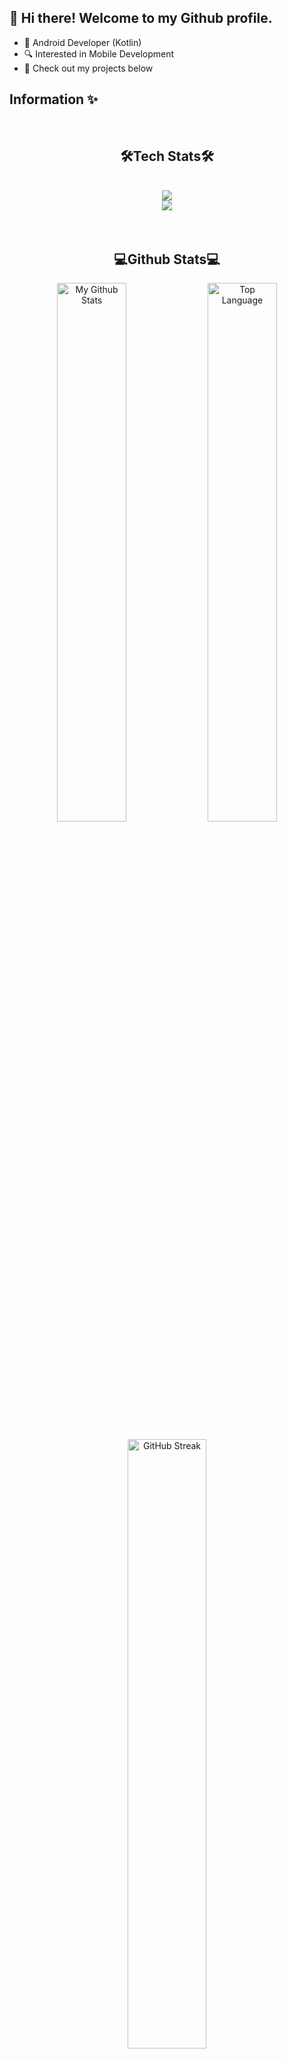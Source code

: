 ## 👋 Hi there! Welcome to my Github profile.
- 📱 Android Developer (Kotlin)
- 🔍 Interested in Mobile Development 
- 🌟 Check out my projects below

## Information ✨
<br/>
<h2 align="center">🛠Tech Stats🛠</h2>
<br/>
<div align="center">
  <img src="https://skillicons.dev/icons?i=kotlin,firebase,java,mysql&theme=light" /><br/>
  <img src="https://skillicons.dev/icons?i=androidstudio,blender,figma,postman,vscode&theme=light" /><br/>
</div>
<br/><br/>

<h2 align="center">💻Github Stats💻</h2>
<div align="center">
  <img alt="My Github Stats" align="center" width="47%" src="https://github-readme-stats.vercel.app/api?username=dhirsyaram&show_icons=true"/>
  <img alt="Top Language" align="center" width="47%" src="https://github-readme-stats.vercel.app/api/top-langs/?username=dhirsyaram&layout=compact"/><br/><br/>

  <img alt="GitHub Streak" align="center" width="50%" src="https://streak-stats.demolab.com?user=dhirsyaram" />
</div>
